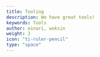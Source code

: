 ```yaml
---
title: Tooling
description: We have great tools!
keywords: Tools
author: einari, woksin
weight: 2
icon: "ti-ruler-pencil"
type: "space"
---
```

